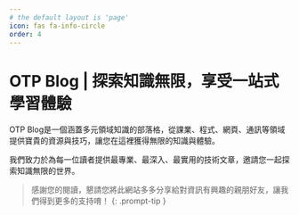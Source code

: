 ```yaml
---
# the default layout is 'page'
icon: fas fa-info-circle
order: 4
---
```


# OTP Blog | 探索知識無限，享受一站式學習體驗

OTP Blog是一個涵蓋多元領域知識的部落格，從課業、程式、網頁、通訊等領域提供寶貴的資源與技巧，讓您在這裡獲得無限的知識與體驗。

我們致力於為每一位讀者提供最專業、最深入、最實用的技術文章，邀請您一起探索知識無限的世界。

> 感謝您的閱讀，懇請您將此網站多多分享給對資訊有興趣的親朋好友，讓我們得到更多的支持唷！
{: .prompt-tip }
